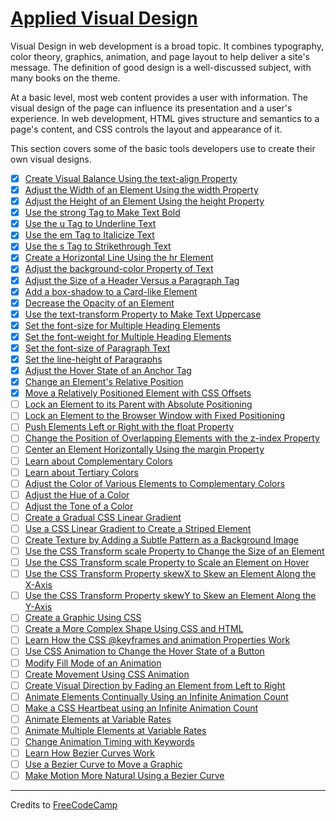 # [Applied Visual Design](https://learn.freecodecamp.org/responsive-web-design/applied-visual-design/)

Visual Design in web development is a broad topic. It combines typography, color theory, graphics, animation, and page layout to help deliver a site's message. The definition of good design is a well-discussed subject, with many books on the theme.

At a basic level, most web content provides a user with information. The visual design of the page can influence its presentation and a user's experience. In web development, HTML gives structure and semantics to a page's content, and CSS controls the layout and appearance of it.

This section covers some of the basic tools developers use to create their own visual designs.

- [x] [Create Visual Balance Using the text-align Property](01-create-visual-balance-using-the-text-align-property.html)
- [x] [Adjust the Width of an Element Using the width Property](02-adjust-the-width-of-an-element-using-the-width-property.html)
- [x] [Adjust the Height of an Element Using the height Property](03-adjust-the-height-of-an-element-using-the-height-property.html)
- [x] [Use the strong Tag to Make Text Bold](04-use-the-strong-tag-to-make-text-bold.html)
- [x] [Use the u Tag to Underline Text](05-use-the-u-tag-to-underline-text.html)
- [x] [Use the em Tag to Italicize Text](06-use-the-em-tag-to-italicize-text.html)
- [x] [Use the s Tag to Strikethrough Text](07-use-the-s-tag-to-strikethrough-text.html)
- [x] [Create a Horizontal Line Using the hr Element](08-create-a-horizontal-line-using-the-hr-element.html)
- [x] [Adjust the background-color Property of Text](09-adjust-the-background-color-property-of-text.html)
- [x] [Adjust the Size of a Header Versus a Paragraph Tag](10-adjust-the-size-of-a-header-versus-a-paragraph-tag.html)
- [x] [Add a box-shadow to a Card-like Element](11-add-a-box-shadow-to-a-card-like-element.html)
- [x] [Decrease the Opacity of an Element](12-decrease-the-opacity-of-an-element.html)
- [x] [Use the text-transform Property to Make Text Uppercase](13-use-the-text-transform-property-to-make-text-uppercase.html)
- [x] [Set the font-size for Multiple Heading Elements](14-set-the-font-size-for-multiple-heading-elements.html)
- [x] [Set the font-weight for Multiple Heading Elements](15-set-the-font-weight-for-multiple-heading-elements.html)
- [x] [Set the font-size of Paragraph Text](16-set-the-font-size-of-paragraph-text.html)
- [x] [Set the line-height of Paragraphs](17-set-the-line-height-of-paragraphs.html)
- [x] [Adjust the Hover State of an Anchor Tag](18-adjust-the-hover-state-of-an-anchor-tag.html)
- [x] [Change an Element's Relative Position](19-change-an-elements-relative-position.html)
- [x] [Move a Relatively Positioned Element with CSS Offsets](20-move-a-relatively-positioned-element-with-css-offsets.html)
- [ ] [Lock an Element to its Parent with Absolute Positioning](21-lock-an-element-to-its-parent-with-absolute-positioning.html)
- [ ] [Lock an Element to the Browser Window with Fixed Positioning](22-lock-an-element-to-the-browser-window-with-fixed-positioning.html)
- [ ] [Push Elements Left or Right with the float Property](23-push-elements-left-or-right-with-the-float-property.html)
- [ ] [Change the Position of Overlapping Elements with the z-index Property](24-change-the-position-of-overlapping-elements-with-the-z-index-property.html)
- [ ] [Center an Element Horizontally Using the margin Property](25-center-an-element-horizontally-using-the-margin-property.html)
- [ ] [Learn about Complementary Colors](26-learn-about-complementary-colors.html)
- [ ] [Learn about Tertiary Colors](27-learn-about-tertiary-colors.html)
- [ ] [Adjust the Color of Various Elements to Complementary Colors](28-adjust-the-color-of-various-elements-to-complementary-colors.html)
- [ ] [Adjust the Hue of a Color](29-adjust-the-hue-of-a-color.html)
- [ ] [Adjust the Tone of a Color](30-adjust-the-tone-of-a-color.html)
- [ ] [Create a Gradual CSS Linear Gradient](31-create-a-gradual-css-linear-gradient.html)
- [ ] [Use a CSS Linear Gradient to Create a Striped Element](32-use-a-css-linear-gradient-to-create-a-striped-element.html)
- [ ] [Create Texture by Adding a Subtle Pattern as a Background Image](33-create-texture-by-adding-a-subtle-pattern-as-a-background-image.css)
- [ ] [Use the CSS Transform scale Property to Change the Size of an Element](34-use-the-css-transform-scale-property-to-change-the-size-of-an-element.html)
- [ ] [Use the CSS Transform scale Property to Scale an Element on Hover](35-use-the-css-transform-scale-property-to-scale-an-element-on-hover.html)
- [ ] [Use the CSS Transform Property skewX to Skew an Element Along the X-Axis](36-use-the-css-transform-property-skewx-to-skew-an-element-along-the-x-axis.html)
- [ ] [Use the CSS Transform Property skewY to Skew an Element Along the Y-Axis](37-use-the-css-transform-property-skewy-to-skew-an-element-along-the-y-axis.html)
- [ ] [Create a Graphic Using CSS](38-create-a-graphic-using-css.html)
- [ ] [Create a More Complex Shape Using CSS and HTML](39-create-a-more-complex-shape-using-css-and-html.html)
- [ ] [Learn How the CSS @keyframes and animation Properties Work](40-learn-how-the-css-keyframes-and-animation-properties-work.html)
- [ ] [Use CSS Animation to Change the Hover State of a Button](41-use-css-animation-to-change-the-hover-state-of-a-button.html)
- [ ] [Modify Fill Mode of an Animation](42-modify-fill-mode-of-an-animation.html)
- [ ] [Create Movement Using CSS Animation](43-create-movement-using-css-animation.html)
- [ ] [Create Visual Direction by Fading an Element from Left to Right](44-create-visual-direction-by-fading-an-element-from-left-to-right.html)
- [ ] [Animate Elements Continually Using an Infinite Animation Count](45-animate-elements-continually-using-an-infinite-animation-count.html)
- [ ] [Make a CSS Heartbeat using an Infinite Animation Count](46-make-a-css-heartbeat-using-an-infinite-animation-count.html)
- [ ] [Animate Elements at Variable Rates](47-animate-elements-at-variable-rates.html)
- [ ] [Animate Multiple Elements at Variable Rates](48-animate-multiple-elements-at-variable-rates.html)
- [ ] [Change Animation Timing with Keywords](49-change-animation-timing-with-keywords.html)
- [ ] [Learn How Bezier Curves Work](50-learn-how-bezier-curves-work.html)
- [ ] [Use a Bezier Curve to Move a Graphic](51-use-a-bezier-curve-to-move-a-graphic.html)
- [ ] [Make Motion More Natural Using a Bezier Curve](52-make-motion-more-natural-using-a-bezier-curve.html)

---

Credits to [FreeCodeCamp](https://www.freecodecamp.org/)
